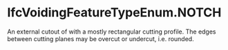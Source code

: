 IfcVoidingFeatureTypeEnum.NOTCH
===============================
An external cutout of with a mostly rectangular cutting profile. The edges
between cutting planes may be overcut or undercut, i.e. rounded.


